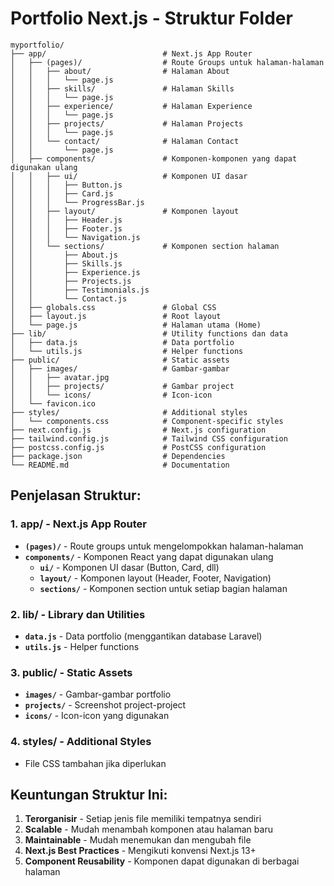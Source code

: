 # Portfolio Next.js - Struktur Folder

```
myportfolio/
├── app/                          # Next.js App Router
│   ├── (pages)/                  # Route Groups untuk halaman-halaman
│   │   ├── about/                # Halaman About
│   │   │   └── page.js
│   │   ├── skills/               # Halaman Skills
│   │   │   └── page.js
│   │   ├── experience/           # Halaman Experience
│   │   │   └── page.js
│   │   ├── projects/             # Halaman Projects
│   │   │   └── page.js
│   │   └── contact/              # Halaman Contact
│   │       └── page.js
│   ├── components/               # Komponen-komponen yang dapat digunakan ulang
│   │   ├── ui/                   # Komponen UI dasar
│   │   │   ├── Button.js
│   │   │   ├── Card.js
│   │   │   └── ProgressBar.js
│   │   ├── layout/               # Komponen layout
│   │   │   ├── Header.js
│   │   │   ├── Footer.js
│   │   │   └── Navigation.js
│   │   └── sections/             # Komponen section halaman
│   │       ├── About.js
│   │       ├── Skills.js
│   │       ├── Experience.js
│   │       ├── Projects.js
│   │       ├── Testimonials.js
│   │       └── Contact.js
│   ├── globals.css               # Global CSS
│   ├── layout.js                 # Root layout
│   └── page.js                   # Halaman utama (Home)
├── lib/                          # Utility functions dan data
│   ├── data.js                   # Data portfolio
│   └── utils.js                  # Helper functions
├── public/                       # Static assets
│   ├── images/                   # Gambar-gambar
│   │   ├── avatar.jpg
│   │   ├── projects/             # Gambar project
│   │   └── icons/                # Icon-icon
│   └── favicon.ico
├── styles/                       # Additional styles
│   └── components.css            # Component-specific styles
├── next.config.js                # Next.js configuration
├── tailwind.config.js            # Tailwind CSS configuration
├── postcss.config.js             # PostCSS configuration
├── package.json                  # Dependencies
└── README.md                     # Documentation
```

## Penjelasan Struktur:

### 1. **app/** - Next.js App Router

-   **`(pages)/`** - Route groups untuk mengelompokkan halaman-halaman
-   **`components/`** - Komponen React yang dapat digunakan ulang
    -   **`ui/`** - Komponen UI dasar (Button, Card, dll)
    -   **`layout/`** - Komponen layout (Header, Footer, Navigation)
    -   **`sections/`** - Komponen section untuk setiap bagian halaman

### 2. **lib/** - Library dan Utilities

-   **`data.js`** - Data portfolio (menggantikan database Laravel)
-   **`utils.js`** - Helper functions

### 3. **public/** - Static Assets

-   **`images/`** - Gambar-gambar portfolio
-   **`projects/`** - Screenshot project-project
-   **`icons/`** - Icon-icon yang digunakan

### 4. **styles/** - Additional Styles

-   File CSS tambahan jika diperlukan

## Keuntungan Struktur Ini:

1. **Terorganisir** - Setiap jenis file memiliki tempatnya sendiri
2. **Scalable** - Mudah menambah komponen atau halaman baru
3. **Maintainable** - Mudah menemukan dan mengubah file
4. **Next.js Best Practices** - Mengikuti konvensi Next.js 13+
5. **Component Reusability** - Komponen dapat digunakan di berbagai halaman
